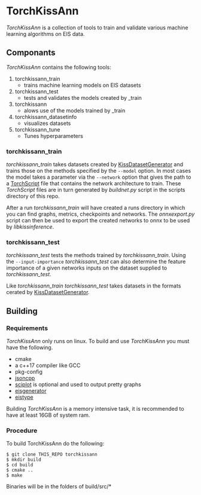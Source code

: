 # TorchKissAnn

_TorchKissAnn_ is a collection of tools to train and validate various machine learning algorithms on EIS data.

## Componants

_TorchKissAnn_ contains the following tools:

1. torchkissann_train
	* trains machine learning models on EIS datasets
2. torchkissann_test
	* tests and validates the models created by _train
3. torchkissann
	* alows use of the models trained by _train
4. torchkissann_datasetinfo
	* visualizes datasets 
5. torchkissann_tune
	* Tunes hyperparameters

### torchkissann_train

_torchkissann_train_ takes datasets created by [KissDatasetGenerator](https://github.com/EIS-KISS/KissDatasetGenerator) and trains those on the methods specified by the `--model` option.
In most cases the model takes a parameter via the `--network` option that gives the path to a [TorchScript](https://pytorch.org/tutorials/beginner/Intro_to_TorchScript_tutorial.html) file that contains the network architecture to train. These _TorchScript_ files are in turn generated by _buildnet.py_ script in the scripts directory of this repo.

After a run _torchkissann_train_ will have created a runs directory in which you can find graphs, metrics, checkpoints and networks.
The _onnxexport.py_ script can then be used to export the created networks to onnx to be used by _libkissinference_.

### torchkissann_test

_torchkissann_test_ tests the methods trained by _torchkissann_train_. Using the `--input-importance` _torchkissann_test_ can also determine the feature importance of a given networks inputs on the dataset supplied to _torchkissann_test_.

Like _torchkissann_train_ _torchkissann_test_ takes datasets in the formats cerated by [KissDatasetGenerator](https://github.com/EIS-KISS/KissDatasetGenerator).

## Building

### Requirements

_TorchKissAnn_ only runs on linux. To build and use _TorchKissAnn_ you must have the following.

* cmake
* a c++17 compiler like GCC
* pkg-config
* [jsoncpp](https://github.com/open-source-parsers/jsoncpp)
* [sciplot](https://github.com/sciplot/sciplot) is optional and used to output pretty graphs
* [eisgenerator](https://github.com/EIS-KISS/eisgenerator)
* [eistype](https://github.com/EIS-KISS/Eistype)

Building _TorchKissAnn_ is a memory intensive task, it is recommended to have at least 16GB of system ram.

### Procedure

To build TorchKissAnn do the following:

```
$ git clone THIS_REPO torchkissann
$ mkdir build
$ cd build
$ cmake ..
$ make
```

Binaries will be in the folders of build/src/*
